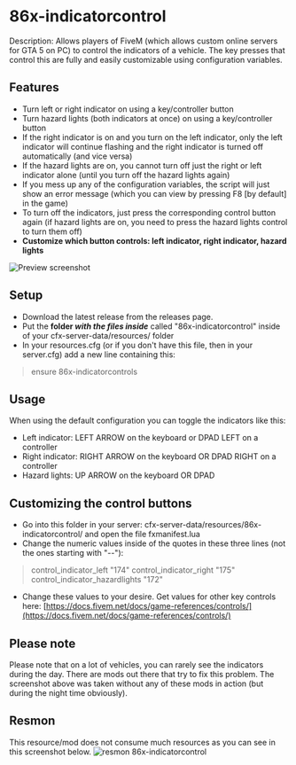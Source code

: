 # 86x-indicatorcontrol

Description: Allows players of FiveM (which allows custom online servers for GTA 5 on PC) to control the indicators of a vehicle. The key presses that control this are fully and easily customizable using configuration variables.

## Features

 - Turn left or right indicator on using a key/controller button
 - Turn hazard lights (both indicators at once) on using a key/controller button
 - If the right indicator is on and you turn on the left indicator, only the left indicator will continue flashing and the right indicator is turned off automatically (and vice versa)
 - If the hazard lights are on, you cannot turn off just the right or left indicator alone (until you turn off the hazard lights again)
 - If you mess up any of the configuration variables, the script will just show an error message (which you can view by pressing F8 [by default] in the game)
 - To turn off the indicators, just press the corresponding control button again (if hazard lights are on, you need to press the hazard lights control to turn them off)
 - **Customize which button controls: left indicator, right indicator, hazard lights**

![Preview screenshot](https://i.imgur.com/anzkusT.png)

## Setup

 - Download the latest release from the releases page. 
 - Put the **folder  *with the files inside*** called "86x-indicatorcontrol" inside of your cfx-server-data/resources/ folder
 - In your resources.cfg (or if you don't have this file, then in your server.cfg) add a new line containing this:
> ensure 86x-indicatorcontrols

## Usage
When using the default configuration you can toggle the indicators like this:
 - Left indicator: LEFT ARROW on the keyboard or DPAD LEFT on a controller
 - Right indicator: RIGHT ARROW on the keyboard OR DPAD RIGHT on a controller
 - Hazard lights: UP ARROW on the keyboard OR DPAD 

## Customizing the control buttons

 - Go into this folder in your server: cfx-server-data/resources/86x-indicatorcontrol/ and open the file fxmanifest.lua
 - Change the numeric values inside of the quotes in these three lines (not the ones starting with "--"):
> control_indicator_left  "174"
> control_indicator_right  "175"
> control_indicator_hazardlights  "172"
- Change these values to your desire. Get values for other key controls here: [https://docs.fivem.net/docs/game-references/controls/](https://docs.fivem.net/docs/game-references/controls/)

## Please note
Please note that on a lot of vehicles, you can rarely see the indicators during the day. There are mods out there that try to fix this problem. The screenshot above was taken without any of these mods in action (but during the night time obviously).

## Resmon

This resource/mod does not consume much resources as you can see in this screenshot below.
![resmon 86x-indicatorcontrol](https://i.imgur.com/kCOnlue.png)
